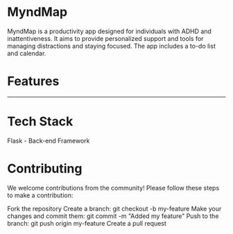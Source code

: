# MyndMap
MyndMap is a productivity app designed for individuals with ADHD and inattentiveness. It aims to provide personalized support and tools for managing distractions and staying focused. The app includes a to-do list and calendar.

# Features
--- ---


# Tech Stack
Flask - Back-end Framework

# Contributing
We welcome contributions from the community! Please follow these steps to make a contribution:

Fork the repository
Create a branch: git checkout -b my-feature
Make your changes and commit them: git commit -m "Added my feature"
Push to the branch: git push origin my-feature
Create a pull request
